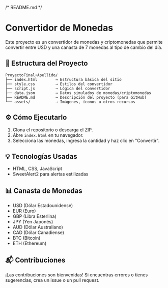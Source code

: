 /* README.md */

# Convertidor de Monedas

Este proyecto es un convertidor de monedas y criptomonedas que permite convertir entre USD y una canasta de 7 monedas al tipo de cambio del día.

## 📁 Estructura del Proyecto

```
ProyectoFinal+Apellido/
├── index.html        → Estructura básica del sitio
├── style.css         → Estilos del convertidor
├── script.js         → Lógica del convertidor
├── data.json         → Datos simulados de monedas/criptomonedas
├── README.md         → Descripción del proyecto (para GitHub)
└── assets/           → Imágenes, íconos u otros recursos
```

## ⚙️ Cómo Ejecutarlo

1. Clona el repositorio o descarga el ZIP.
2. Abre `index.html` en tu navegador.
3. Selecciona las monedas, ingresa la cantidad y haz clic en "Convertir".

## 💡 Tecnologías Usadas
- HTML, CSS, JavaScript
- SweetAlert2 para alertas estilizadas

## 📊 Canasta de Monedas
- USD (Dólar Estadounidense)
- EUR (Euro)
- GBP (Libra Esterlina)
- JPY (Yen Japonés)
- AUD (Dólar Australiano)
- CAD (Dólar Canadiense)
- BTC (Bitcoin)
- ETH (Ethereum)

## 📬 Contribuciones
¡Las contribuciones son bienvenidas! Si encuentras errores o tienes sugerencias, crea un issue o un pull request.